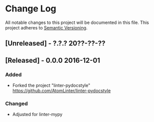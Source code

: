 # Change Log
All notable changes to this project will be documented in this file.
This project adheres to [Semantic Versioning](http://semver.org/).

## [Unreleased] - ?.?.? 20??-??-??

## [Released] - 0.0.0 2016-12-01
### Added
- Forked the project "linter-pydocstyle" <https://github.com/AtomLinter/linter-pydocstyle>

### Changed
- Adjusted for linter-mypy
